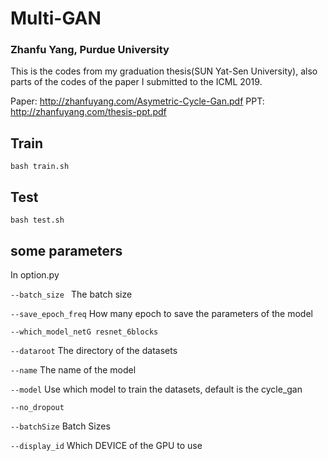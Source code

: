 # Multi-GAN
### Zhanfu Yang, Purdue University
This is the codes from my graduation thesis(SUN Yat-Sen University), also parts of the codes of the paper I submitted to the ICML 2019.

Paper: http://zhanfuyang.com/Asymetric-Cycle-Gan.pdf
PPT: http://zhanfuyang.com/thesis-ppt.pdf

## Train
`bash train.sh`

## Test
`bash test.sh`

## some parameters
In option.py

`--batch_size ` The batch size

`--save_epoch_freq`  How many epoch to save the parameters of the model

`--which_model_netG resnet_6blocks` 

`--dataroot` The directory of the datasets

`--name` The name of the model 

`--model` Use which model to train the datasets, default is the cycle_gan 

`--no_dropout` 

`--batchSize` Batch Sizes 

`--display_id` Which DEVICE of the GPU to use

